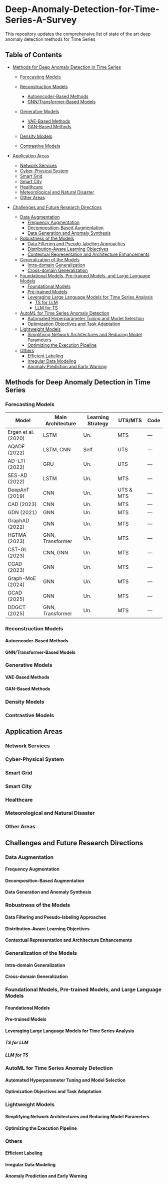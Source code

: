 # Deep-Anomaly-Detection-for-Time-Series-A-Survey  

This repository updates the comprehensive list of state of the art deep anomaly detection methods for Time Series

## Table of Contents

- [Methods for Deep Anomaly Detection in Time Series](#methods-for-deep-anomaly-detection-in-time-series)  
  - [Forecasting Models](#forecasting-models)  
   
  - [Reconstruction Models](#reconstruction-models)  
    - [Autoencoder-Based Methods](#autoencoder-based-methods)  
    - [GNN/Transformer-Based Models](#gnntransformer-based-models)  
  - [Generative Models](#generative-models)  
    - [VAE-Based Methods](#vae-based-methods)  
    - [GAN-Based Methods](#gan-based-methods)  
  - [Density Models](#density-models)  
  - [Contrastive Models](#contrastive-models)  

- [Application Areas](#application-areas)  
  - [Network Services](#network-services)  
  - [Cyber-Physical System](#cyber-physical-system)  
  - [Smart Grid](#smart-grid)  
  - [Smart City](#smart-city)  
  - [Healthcare](#healthcare)  
  - [Meteorological and Natural Disaster](#meteorological-and-natural-disaster)  
  - [Other Areas](#other-areas)  

- [Challenges and Future Research Directions](#challenges-and-future-research-directions)  
  - [Data Augmentation](#data-augmentation)  
    - [Frequency Augmentation](#frequency-augmentation)  
    - [Decomposition-Based Augmentation](#decomposition-based-augmentation)  
    - [Data Generation and Anomaly Synthesis](#data-generation-and-anomaly-synthesis)  
  - [Robustness of the Models](#robustness-of-the-models)  
    - [Data Filtering and Pseudo-labeling Approaches](#data-filtering-and-pseudo-labeling-approaches)  
    - [Distribution-Aware Learning Objectives](#distribution-aware-learning-objectives)  
    - [Contextual Representation and Architecture Enhancements](#contextual-representation-and-architecture-enhancements)  
  - [Generalization of the Models](#generalization-of-the-models)  
    - [Intra-domain Generalization](#intra-domain-generalization)  
    - [Cross-domain Generalization](#cross-domain-generalization)  
  - [Foundational Models, Pre-trained Models, and Large Language Models](#foundational-models-pre-trained-models-and-large-language-models)  
    - [Foundational Models](#foundational-models)  
    - [Pre-trained Models](#pre-trained-models)  
    - [Leveraging Large Language Models for Time Series Analysis](#leveraging-large-language-models-for-time-series-analysis)  
      - [TS for LLM](#ts-for-llm)  
      - [LLM for TS](#llm-for-ts)  
  - [AutoML for Time Series Anomaly Detection](#automl-for-time-series-anomaly-detection)  
    - [Automated Hyperparameter Tuning and Model Selection](#automated-hyperparameter-tuning-and-model-selection)  
    - [Optimization Objectives and Task Adaptation](#optimization-objectives-and-task-adaptation)  
  - [Lightweight Models](#lightweight-models)  
    - [Simplifying Network Architectures and Reducing Model Parameters](#simplifying-network-architectures-and-reducing-model-parameters)  
    - [Optimizing the Execution Pipeline](#optimizing-the-execution-pipeline)  
  - [Others](#others)  
    - [Efficient Labeling](#efficient-labeling)  
    - [Irregular Data Modeling](#irregular-data-modeling)  
    - [Anomaly Prediction and Early Warning](#anomaly-prediction-and-early-warning)  

## Methods for Deep Anomaly Detection in Time Series

### Forecasting Models

| Model                      | Main Architecture      | Learning Strategy | UTS/MTS   | Code |
|----------------------------|------------------------|-------------------|-----------|------|
| Ergen et al. (2020)        | LSTM                   | Un.               | MTS       | —    |
| AQADF (2022)               | LSTM, CNN              | Self.             | UTS       | —    |
| AD-LTI (2022)              | GRU                    | Un.               | UTS       | —    |
| SES-AD (2022)              | LSTM                   | Un.               | MTS       | —    |
| DeepAnT (2019)             | CNN                    | Un.               | UTS & MTS | —    |
| CAD (2023)                 | CNN                    | Un.               | MTS       | —    |
| GDN (2021)                 | GNN                    | Un.               | MTS       | —    |
| GraphAD (2022)             | GNN                    | Un.               | MTS       | —    |
| HGTMA (2023)               | GNN, Transformer       | Un.               | MTS       | —    |
| CST-GL (2023)              | CNN, GNN               | Un.               | MTS       | —    |
| CGAD (2023)                | GNN                    | Un.               | MTS       | —    |
| Graph-MoE (2024)           | GNN                    | Un.               | MTS       | —    |
| GCAD (2025)                | GNN                    | Un.               | MTS       | —    |
| DDGCT (2025)               | GNN, Transformer       | Un.               | MTS       | —    |



### Reconstruction Models

#### Autoencoder-Based Methods

#### GNN/Transformer-Based Models

### Generative Models

#### VAE-Based Methods

#### GAN-Based Methods

### Density Models

### Contrastive Models

## Application Areas

### Network Services

### Cyber-Physical System

### Smart Grid

### Smart City

### Healthcare

### Meteorological and Natural Disaster

### Other Areas

## Challenges and Future Research Directions

### Data Augmentation

#### Frequency Augmentation

#### Decomposition-Based Augmentation

#### Data Generation and Anomaly Synthesis

### Robustness of the Models

#### Data Filtering and Pseudo-labeling Approaches

#### Distribution-Aware Learning Objectives

#### Contextual Representation and Architecture Enhancements

### Generalization of the Models

#### Intra-domain Generalization

#### Cross-domain Generalization

### Foundational Models, Pre-trained Models, and Large Language Models

#### Foundational Models

#### Pre-trained Models

#### Leveraging Large Language Models for Time Series Analysis

##### TS for LLM

##### LLM for TS

### AutoML for Time Series Anomaly Detection

#### Automated Hyperparameter Tuning and Model Selection

#### Optimization Objectives and Task Adaptation

### Lightweight Models

#### Simplifying Network Architectures and Reducing Model Parameters

#### Optimizing the Execution Pipeline

### Others

#### Efficient Labeling

#### Irregular Data Modeling

#### Anomaly Prediction and Early Warning
